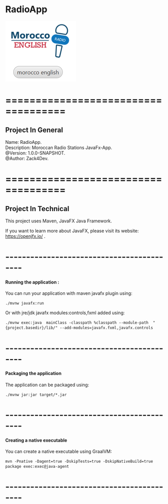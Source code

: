 
# RadioApp

![RadioApp](/src/app/resources/static/Images/MarkDown.png)

# ====================================

## Project In General

Name: RadioApp.<br/>
Description: Moroccan Radio Stations JavaFx-App.<br/>
@Version: 1.0.0-SNAPSHOT.<br/>
@Author: Zack4Dev.<br/>

# ====================================

## Project In Technical

This project uses Maven, JavaFX Java Framework.

If you want to learn more about JavaFX, please visit its website: <https://openjfx.io/> .

# ------------------------------------------

#### Running the application :

You can run your application with maven javafx plugin using:

```shell script
./mvnw javafx:run
```

Or with jre/jdk javafx modules:controls,fxml added using:
```shell script
./mvnw exec:java  mainClass -classpath %classpath --module-path  "{project.basedir}/lib/" --add-modules=javafx.fxml,javafx.controls
```
# ------------------------------------------

#### Packaging the application

The application can be packaged using:

```shell script
./mvnw jar:jar target/*.jar
```
# ------------------------------------------

#### Creating a native executable

You can create a native executable using GraalVM:

```shell script
mvn -Pnative -Dagent=true -DskipTests=true -DskipNativeBuild=true package exec:exec@java-agent
```
# ------------------------------------------

